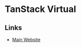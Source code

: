 # TanStack Virtual

<!--
https://blog.bitsrc.io/building-a-react-table-f55783158e71
-->

## Links

- [Main Website](https://tanstack.com/virtual/latest)

